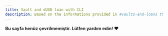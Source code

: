 ```yaml
---
title: Vault and dUSD loan with CLI
description: Based on the informations provided in #vaults-and-loans this guide will describes all steps on howto generate a DFI only vault to mint some DUSD to profit from the negative interest rate.
---
```


**Bu sayfa henüz çevrilmemiştir. Lütfen yardım edin! ❤**
